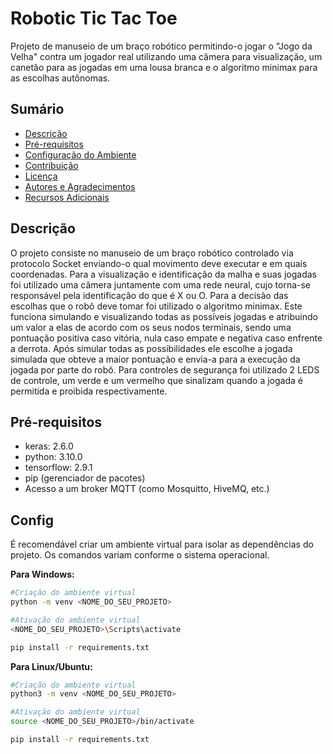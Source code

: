 # Robotic Tic Tac Toe

Projeto de manuseio de um braço robótico permitindo-o jogar o "Jogo da Velha" contra um jogador real utilizando uma câmera para visualização, um canetão para as jogadas em uma lousa branca e o algoritmo minimax para as escolhas autônomas.

## Sumário

- [Descrição](#descrição)
- [Pré-requisitos](#pré-requisitos)
- [Configuração do Ambiente](#config)
- [Contribuição](#contribuição)
- [Licença](#licença)
- [Autores e Agradecimentos](#autores-e-agradecimentos)
- [Recursos Adicionais](#recursos-adicionais)

## Descrição

O projeto consiste no manuseio de um braço robótico controlado via protocolo Socket enviando-o qual movimento deve executar e em quais coordenadas. Para a visualização e identificação da malha e suas jogadas foi utilizado uma câmera juntamente com uma rede neural, cujo torna-se responsável pela identificação do que é X ou O. Para a decisão das escolhas que o robô deve tomar foi utilizado o algoritmo minimax. Este funciona simulando e visualizando todas as possíveis jogadas e atribuindo um valor a elas de acordo com os seus nodos terminais, sendo uma pontuação positiva caso vitória, nula caso empate e negativa caso enfrente a derrota. Após simular todas as possibilidades ele escolhe a jogada simulada que obteve a maior pontuação e envia-a para a execução da jogada por parte do robô. Para controles de segurança foi utilizado 2 LEDS de controle, um verde e um vermelho que sinalizam quando a jogada é permitida e proibida respectivamente. 

## Pré-requisitos

- keras: 2.6.0
- python: 3.10.0
- tensorflow: 2.9.1
- pip (gerenciador de pacotes)
- Acesso a um broker MQTT (como Mosquitto, HiveMQ, etc.)


## Config

É recomendável criar um ambiente virtual para isolar as dependências do projeto. Os comandos variam conforme o sistema operacional.

**Para Windows:**

```bash
#Criação do ambiente virtual
python -m venv <NOME_DO_SEU_PROJETO>

#Ativação do ambiente virtual
<NOME_DO_SEU_PROJETO>\Scripts\activate

pip install -r requirements.txt
```
**Para Linux/Ubuntu:**

```bash
#Criação do ambiente virtual
python3 -m venv <NOME_DO_SEU_PROJETO>

#Ativação do ambiente virtual
source <NOME_DO_SEU_PROJETO>/bin/activate

pip install -r requirements.txt
```

